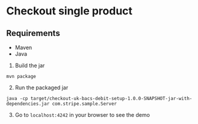 # Checkout single product

## Requirements

- Maven
- Java

1. Build the jar

```
mvn package
```

2. Run the packaged jar

```
java -cp target/checkout-uk-bacs-debit-setup-1.0.0-SNAPSHOT-jar-with-dependencies.jar com.stripe.sample.Server
```

3. Go to `localhost:4242` in your browser to see the demo
